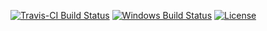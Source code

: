 [![Travis-CI Build Status](https://travis-ci.org/openhoi/openhoi.svg?branch=master)](https://travis-ci.org/openhoi/openhoi)
[![Windows Build Status](https://img.shields.io/appveyor/ci/thomasreiser/openhoi.svg?label=windows%20build)](https://ci.appveyor.com/project/thomasreiser/openhoi)
[![License](https://img.shields.io/badge/license-GPL%203-blue.svg)](https://opensource.org/licenses/GPL-3.0)
